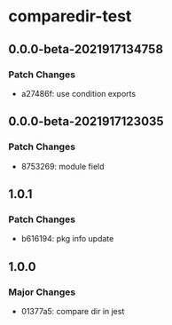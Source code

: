 # comparedir-test

## 0.0.0-beta-2021917134758

### Patch Changes

- a27486f: use condition exports

## 0.0.0-beta-2021917123035

### Patch Changes

- 8753269: module field

## 1.0.1

### Patch Changes

- b616194: pkg info update

## 1.0.0

### Major Changes

- 01377a5: compare dir in jest
